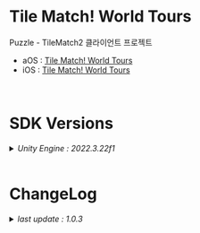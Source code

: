 # Tile Match! World Tours

Puzzle - TileMatch2 클라이언트 프로젝트

+ aOS : [Tile Match! World Tours](https://play.google.com/store/apps/details?id=com.ninetap.tilematchworldtours&gl=US)
+ iOS : [Tile Match! World Tours](https://apps.apple.com/app/id6476965728)

<br>

# SDK Versions
<details>
<summary markdown="span"><em>Unity Engine : 2022.3.22f1</em></summary>
<br>

---
+ UnityPackage Version
   - External Dependency Manager : 1.2.179
   - AppsFlyer : 6.13.10
   - Firebase : 11.8.0
   - Facebook : 16.0.2
   - IronSource : 7.9.0
   - In App Purchasing : 4.11.0

</details>

<br>

# ChangeLog

<details>
<summary markdown="span"><em>last update : 1.0.3</em></summary>
<br>

---
+ 1.0.3
   - 레벨 데이터 추가 (500)
   - 그리스 테마 추가
   - Blocker 추가 (Glue, Bush)
   - Blocker 팝업 추가 (튜토리얼, 실패)
   - Particle System 최적화

---
+ 1.0.2
   - 수집 이벤트 추가

---
+ 1.0.1
   - 레벨 데이터 추가 (400)
   - 호주 테마 추가
   - 번들 팝업 추가

---
+ 1.0.0
   - 출시 버전 배포

---
+ 0.0.1
   - Kick Off

</details>